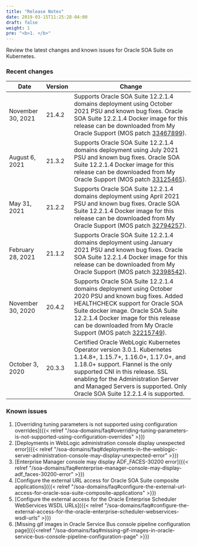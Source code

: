 ```yaml
---
title: "Release Notes"
date: 2019-03-15T11:25:28-04:00
draft: false
weight: 1
pre: "<b>1. </b>"
---
```


Review the latest changes and known issues for Oracle SOA Suite on Kubernetes.

### Recent changes

| Date | Version | Change |
| --- | --- | --- |
|November 30, 2021 | 21.4.2 | Supports Oracle SOA Suite 12.2.1.4 domains deployment using October 2021 PSU and known bug fixes. Oracle SOA Suite 12.2.1.4 Docker image for this release can be downloaded from My Oracle Support (MOS patch [33467899](https://support.oracle.com/epmos/faces/ui/patch/PatchDetail.jspx?patchId=33467899)).
|August 6, 2021 | 21.3.2 | Supports Oracle SOA Suite 12.2.1.4 domains deployment using July 2021 PSU and known bug fixes. Oracle SOA Suite 12.2.1.4 Docker image for this release can be downloaded from My Oracle Support (MOS patch [33125465](https://support.oracle.com/epmos/faces/ui/patch/PatchDetail.jspx?patchId=33125465)).
| May 31, 2021 | 21.2.2 | Supports Oracle SOA Suite 12.2.1.4 domains deployment using April 2021 PSU and known bug fixes. Oracle SOA Suite 12.2.1.4 Docker image for this release can be downloaded from My Oracle Support (MOS patch [32794257](https://support.oracle.com/epmos/faces/ui/patch/PatchDetail.jspx?patchId=32794257)).
| February 28, 2021 | 21.1.2 | Supports Oracle SOA Suite 12.2.1.4 domains deployment using January 2021 PSU and known bug fixes. Oracle SOA Suite 12.2.1.4 Docker image for this release can be downloaded from My Oracle Support (MOS patch [32398542](https://support.oracle.com/epmos/faces/ui/patch/PatchDetail.jspx?patchId=32398542)).
| November 30, 2020 | 20.4.2 | Supports Oracle SOA Suite 12.2.1.4 domains deployment using October 2020 PSU and known bug fixes. Added HEALTHCHECK support for Oracle SOA Suite docker image. Oracle SOA Suite 12.2.1.4 Docker image for this release can be downloaded from My Oracle Support (MOS patch [32215749](https://support.oracle.com/epmos/faces/ui/patch/PatchDetail.jspx?patchId=32215749)).
| October 3, 2020 | 20.3.3 | Certified Oracle WebLogic Kubernetes Operator version 3.0.1. Kubernetes 1.14.8+, 1.15.7+, 1.16.0+, 1.17.0+, and 1.18.0+ support. Flannel is the only supported CNI in this release. SSL enabling for the Administration Server and Managed Servers is supported. Only Oracle SOA Suite 12.2.1.4 is supported.


### Known issues

1. [Overriding tuning parameters is not supported using configuration overrides]({{< relref "/soa-domains/faq#overriding-tuning-parameters-is-not-supported-using-configuration-overrides" >}})
1. [Deployments in WebLogic administration console display unexpected error]({{< relref "/soa-domains/faq#deployments-in-the-weblogic-server-administration-console-may-display-unexpected-error" >}})
1. [Enterprise Manager console may display ADF_FACES-30200 error]({{< relref "/soa-domains/faq#enterprise-manager-console-may-display-adf_faces-30200-error" >}})
1. [Configure the external URL access for Oracle SOA Suite composite applications]({{< relref "/soa-domains/faq#configure-the-external-url-access-for-oracle-soa-suite-composite-applications" >}})
1. [Configure the external access for the Oracle Enterprise Scheduler WebServices WSDL URLs]({{< relref "/soa-domains/faq#configure-the-external-access-for-the-oracle-enterprise-scheduler-webservices-wsdl-urls" >}})
1. [Missing gif images in Oracle Service Bus console pipeline configuration page]({{<relref "/soa-domains/faq#missing-gif-images-in-oracle-service-bus-console-pipeline-configuration-page" >}})
